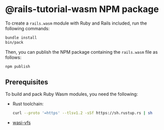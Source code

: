 # @rails-tutorial-wasm NPM package

To create a `rails.wasm` module with Ruby and Rails included, run the following commands:

```sh
bundle install
bin/pack
```

Then, you can publish the NPM package containing the `rails.wasm` file as follows:

```sh
npm publish
```

## Prerequisites

To build and pack Ruby Wasm modules, you need the following:

- Rust toolchain:

  ```sh
  curl --proto '=https' --tlsv1.2 -sSf https://sh.rustup.rs | sh
  ```

- [wasi-vfs](https://github.com/kateinoigakukun/wasi-vfs)
